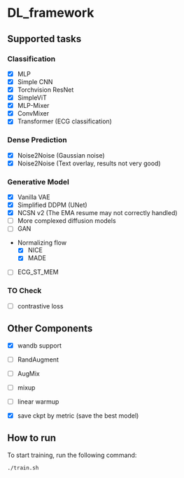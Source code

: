# DL_framework

## Supported tasks
### Classification
- [x] MLP
- [x] Simple CNN
- [x] Torchvision ResNet
- [x] SimpleViT
- [x] MLP-Mixer
- [x] ConvMixer
- [x] Transformer (ECG classification)

### Dense Prediction
- [x] Noise2Noise (Gaussian noise)
- [x] Noise2Noise (Text overlay, results not very good)

### Generative Model
- [x] Vanilla VAE
- [x] Simplified DDPM (UNet)
- [x] NCSN v2 (The EMA resume may not correctly handled)
- [ ] More complexed diffusion models
- [ ] GAN
- Normalizing flow
    - [x] NICE
    - [x] MADE
- [ ] ECG_ST_MEM

### TO Check
- [ ] contrastive loss



## Other Components
- [x] wandb support
- [ ] RandAugment
- [ ] AugMix
- [ ] mixup
- [ ] linear warmup
- [x] save ckpt by metric (save the best model)


## How to run
To start training, run the following command:

```shell
./train.sh
```


